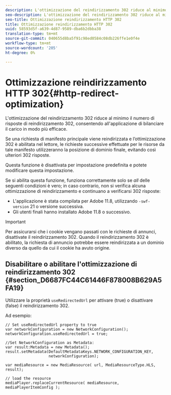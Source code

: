 ```yaml
---
description: L'ottimizzazione del reindirizzamento 302 riduce al minimo il numero di risposte di reindirizzamento 302, consentendo all'applicazione di bilanciare il carico in modo più efficace.
seo-description: L'ottimizzazione del reindirizzamento 302 riduce al minimo il numero di risposte di reindirizzamento 302, consentendo all'applicazione di bilanciare il carico in modo più efficace.
seo-title: Ottimizzazione reindirizzamento HTTP 302
title: Ottimizzazione reindirizzamento HTTP 302
uuid: 58593d5f-a639-4d87-9589-dba6b2dbba38
translation-type: tm+mt
source-git-commit: 040655d8ba5f91c98ed0584c08db226ffe1e0f4e
workflow-type: tm+mt
source-wordcount: '205'
ht-degree: 0%

---
```



# Ottimizzazione reindirizzamento HTTP 302{#http-redirect-optimization}

L&#39;ottimizzazione del reindirizzamento 302 riduce al minimo il numero di risposte di reindirizzamento 302, consentendo all&#39;applicazione di bilanciare il carico in modo più efficace.

Se una richiesta di manifesto principale viene reindirizzata e l’ottimizzazione 302 è abilitata nel lettore, le richieste successive effettuate per le risorse da tale manifesto utilizzeranno la posizione di dominio finale, evitando così ulteriori 302 risposte.

Questa funzione è disattivata per impostazione predefinita e potete modificare questa impostazione.

Se si abilita questa funzione, funziona correttamente solo se *all* delle seguenti condizioni è vero; in caso contrario, non si verifica alcuna ottimizzazione di reindirizzamento e continuano a verificarsi 302 risposte:

* L&#39;applicazione è stata compilata per  Adobe 11.8, utilizzando `-swf-version` 21 o versione successiva.
* Gli utenti finali hanno installato  Adobe 11.8 o successivo.

>[!IMPORTANT]
>
>Per assicurarsi che i cookie vengano passati con le richieste di annunci, disattivate il reindirizzamento 302. Quando il reindirizzamento 302 è abilitato, la richiesta di annuncio potrebbe essere reindirizzata a un dominio diverso da quello da cui il cookie ha avuto origine.

## Disabilitare o abilitare l&#39;ottimizzazione di reindirizzamento 302 {#section_D6687FC44C61446F878008B629A5FA19}

Utilizzare la proprietà `useRedirectedUrl` per attivare (true) o disattivare (false) il reindirizzamento 302.

<!--<a id="example_B886777252B745AAB48B1FCC42C97A25"></a>-->

Ad esempio:

```
// Set useRedirectedUrl property to true 
var networkConfiguration = new NetworkConfiguration(); 
networkConfiguration.useRedirectedUrl = true; 
  
//Set NetworkConfiguration as Metadata: 
var result:Metadata = new Metadata(); 
result.setMetadata(DefaultMetadataKeys.NETWORK_CONFIGURATION_KEY,  
                   networkConfiguration); 
  
var mediaResource = new MediaResource( url, MediaResourceType.HLS, result); 
  
// load the resource 
mediaPlayer.replaceCurrentResource( mediaResource, mediaPlayerItemConfig );
```

